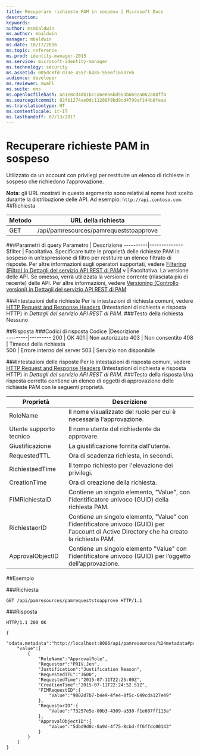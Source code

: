 ```yaml
---
title: Recuperare richieste PAM in sospeso | Microsoft Docs
description: 
keywords: 
author: msmbaldwin
ms.author: mbaldwin
manager: mbaldwin
ms.date: 10/17/2016
ms.topic: reference
ms.prod: identity-manager-2015
ms.service: microsoft-identity-manager
ms.technology: security
ms.assetid: 005dc8fd-d73e-4557-b485-5566f16537eb
audience: developer
ms.reviewer: mwahl
ms.suite: ems
ms.openlocfilehash: aa1e8cd48b1bcca6e856bd553b6b92a062a08ff4
ms.sourcegitcommit: 02fb1274ae0dc11288f8bd9cd4799af144b8feae
ms.translationtype: HT
ms.contentlocale: it-IT
ms.lasthandoff: 07/13/2017
---
```

# <a name="get-pending-pam-requests"></a>Recuperare richieste PAM in sospeso
Utilizzato da un account con privilegi per restituire un elenco di richieste in sospeso che richiedono l’approvazione.

**Nota**: gli URL mostrati in questo argomento sono relativi al nome host scelto durante la distribuzione delle API. Ad esempio: `http://api.contoso.com`.
##<a name="request"></a>Richiesta

Metodo  |URL della richiesta  
---------|---------
GET     |/api/pamresources/pamrequeststoapprove

###<a name="query-parameters"></a>Parametri di query
Parametro | Descrizione
----------|--------------
$filter | Facoltativa. Specificare tutte le proprietà delle richieste PAM in sospeso in un’espressione di filtro per restituire un elenco filtrato di risposte. Per altre informazioni sugli operatori supportati, vedere [Filtering (Filtro) in Dettagli del servizio API REST di PAM](privileged-access-management-rest-api-service-details.md#filtering)
v | Facoltativa. La versione delle API. Se omesso, verrà utilizzata la versione corrente (rilasciata più di recente) delle API. Per altre informazioni, vedere [Versioning (Controllo versioni) in Dettagli del servizio API REST di PAM](privileged-access-management-rest-api-service-details.md#versioning)

###<a name="request-headers"></a>Intestazioni delle richieste
Per le intestazioni di richiesta comuni, vedere [HTTP Request and Response Headers](privileged-access-management-rest-api-service-details.md#http-request-and-response-headers) (Intestazioni di richiesta e risposta HTTP) in *Dettagli del servizio API REST di PAM*.
###<a name="request-body"></a>Testo della richiesta
Nessuno

##<a name="response"></a>Risposta
###<a name="response-codes"></a>Codici di risposta
Codice  |Descrizione  
---------|---------
200 | OK
401 | Non autorizzato
403 | Non consentito
408 | Timeout della richiesta   
500 | Errore interno del server
503 | Servizio non disponibile

###<a name="response-headers"></a>Intestazioni delle risposte
Per le intestazioni di risposta comuni, vedere [HTTP Request and Response Headers](privileged-access-management-rest-api-service-details.md#http-request-and-response-headers) (Intestazioni di richiesta e risposta HTTP) in *Dettagli del servizio API REST di PAM*.
###<a name="response-body"></a>Testo della risposta
Una risposta corretta contiene un elenco di oggetti di approvazione delle richieste PAM con le seguenti proprietà.

Proprietà | Descrizione
---------|-------------
RoleName | Il nome visualizzato del ruolo per cui è necessaria l'approvazione.
Utente supporto tecnico | Il nome utente del richiedente da approvare.
Giustificazione | La giustificazione fornita dall'utente.
RequestedTTL | Ora di scadenza richiesta, in secondi.
RichiestaedTime | Il tempo richiesto per l'elevazione dei privilegi.
CreationTime | Ora di creazione della richiesta.
FIMRichiestaID | Contiene un singolo elemento, "Value", con l'identificatore univoco (GUID) della richiesta PAM.
RichiestaorID | Contiene un singolo elemento, "Value" con l'identificatore univoco (GUID) per l'account di Active Directory che ha creato la richiesta PAM.
ApprovalObjectID | Contiene un singolo elemento "Value" con l'identificatore univoco (GUID) per l’oggetto dell’approvazione.

##<a name="example"></a>Esempio

###<a name="request"></a>Richiesta
```
GET /api/pamresources/pamrequeststoapprove HTTP/1.1
```
###<a name="response"></a>Risposta
```
HTTP/1.1 200 OK

{
    "odata.metadata":"http://localhost:8086/api/pamresources/%24metadata#pamrequeststoapprove",
    "value":[
        {
            "RoleName":"ApprovalRole",
            "Requestor":"PRIV.Jen",
            "Justification":"Justification Reason",
            "RequestedTTL":"3600",
            "RequestedTime":"2015-07-11T22:25:00Z",
            "CreationTime":"2015-07-11T22:24:52.51Z",
            "FIMRequestID":{
                "Value":"9802d7b7-b4e9-4fe4-8f5c-649cda127e49"
            },
            "RequestorID":{
                "Value":"73257e5e-00b3-4309-a330-f1e607ff113a"
            },
            "ApprovalObjectID":{
                "Value":"5dbd9d0c-0a9d-4f75-8cbd-ff6ffdc00143"
            }
        }
    ]
}
```       
